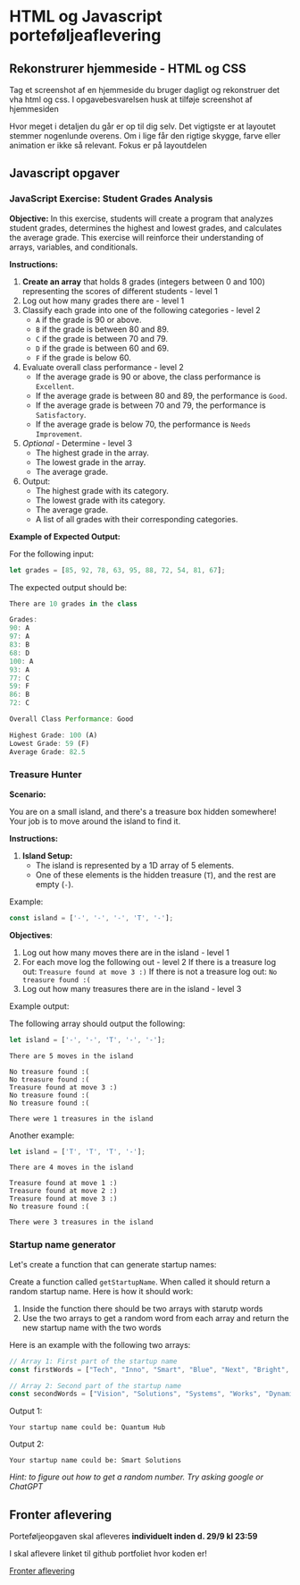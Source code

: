 <!--

De har haft om:

- Variable
- Conditional
- Arrays
- Lidt om funktioner. Lav lige en opgave med det
- HTML og CSS

-->



# HTML og Javascript porteføljeaflevering



## Rekonstrurer hjemmeside - HTML og CSS

Tag et screenshot af en hjemmeside du bruger dagligt og rekonstruer det vha html og css. I opgavebesvarelsen husk at tilføje screenshot af hjemmesiden



Hvor meget i detaljen du går er op til dig selv. Det vigtigste er at layoutet stemmer nogenlunde overens. Om i lige får den rigtige skygge, farve eller animation er ikke så relevant. Fokus er på layoutdelen



## Javascript opgaver



### JavaScript Exercise: Student Grades Analysis

**Objective:**
In this exercise, students will create a program that analyzes student grades, determines the highest and lowest grades, and calculates the average grade. This exercise will reinforce their understanding of arrays, variables, and conditionals.



**Instructions:**

1. **Create an array** that holds 8 grades (integers between 0 and 100) representing the scores of different students - level 1
2. Log out how many grades there are -  level 1
3. Classify each grade into one of the following categories - level 2
   - `A` if the grade is 90 or above.
   - `B` if the grade is between 80 and 89.
   - `C` if the grade is between 70 and 79.
   - `D` if the grade is between 60 and 69.
   - `F` if the grade is below 60.
4. Evaluate overall class performance - level 2
   - If the average grade is 90 or above, the class performance is `Excellent`.
   - If the average grade is between 80 and 89, the performance is `Good`.
   - If the average grade is between 70 and 79, the performance is `Satisfactory`.
   - If the average grade is below 70, the performance is `Needs Improvement`.
5. *Optional* - Determine - level 3
   - The highest grade in the array.
   - The lowest grade in the array.
   - The average grade.
6. Output:
   - The highest grade with its category.
   - The lowest grade with its category.
   - The average grade.
   - A list of all grades with their corresponding categories.



**Example of Expected Output:**

For the following input:

```javascript
let grades = [85, 92, 78, 63, 95, 88, 72, 54, 81, 67];
```

The expected output should be:

```javascript
There are 10 grades in the class

Grades:
90: A
97: A
83: B
68: D
100: A
93: A
77: C
59: F
86: B
72: C

Overall Class Performance: Good

Highest Grade: 100 (A)
Lowest Grade: 59 (F)
Average Grade: 82.5
```



### **Treasure Hunter**

**Scenario:**

You are on a small island, and there's a treasure box hidden somewhere! Your job is to move around the island to find it.



**Instructions:**

1. **Island Setup:**
   - The island is represented by a 1D array of 5 elements.
   - One of these elements is the hidden treasure (`T`), and the rest are empty (`-`).

Example:

```javascript
const island = ['-', '-', '-', 'T', '-'];
```



**Objectives**:

1. Log out how many moves there are in the island - level 1
2. For each move log the following out - level 2
   If there is a treasure log out: `Treasure found at move 3 :)`
   If there is not a treasure log out: `No treasure found :(`
3. Log out how many treasures there are in the island - level 3



Example output:

The following array should output the following:

```javascript
let island = ['-', '-', 'T', '-', '-'];
```

```
There are 5 moves in the island

No treasure found :(
No treasure found :(
Treasure found at move 3 :)
No treasure found :(
No treasure found :(

There were 1 treasures in the island
```



Another example:

```javascript
let island = ['T', 'T', 'T', '-'];
```

```
There are 4 moves in the island

Treasure found at move 1 :)
Treasure found at move 2 :)
Treasure found at move 3 :)
No treasure found :(

There were 3 treasures in the island
```



### Startup name generator

Let's create a function that can generate startup names:

Create a function called `getStartupName`. When called it should return a random startup name. Here is how it should work:

1. Inside the function there should be two arrays with starutp words
2. Use the two arrays to get a random word from each array and return the new startup name with the two words



Here is an example with the following two arrays:

```javascript
// Array 1: First part of the startup name
const firstWords = ["Tech", "Inno", "Smart", "Blue", "Next", "Bright", "Quantum", "Rapid", "Future", "Digital"];

// Array 2: Second part of the startup name
const secondWords = ["Vision", "Solutions", "Systems", "Works", "Dynamics", "Hub", "Network", "Innovations", "Labs", "Path"];
```

Output 1:

```
Your startup name could be: Quantum Hub
```

Output 2:

```
Your startup name could be: Smart Solutions
```

*Hint: to figure out how to get a random number. Try asking google or ChatGPT*



## Fronter aflevering

Porteføljeopgaven skal afleveres **individuelt inden d. 29/9 kl 23:59**

I skal aflevere linket til github portfoliet hvor koden er!

[Fronter aflevering](https://kea-fronter.itslearning.com/LearningToolElement/ViewLearningToolElement.aspx?LearningToolElementId=1294087)
